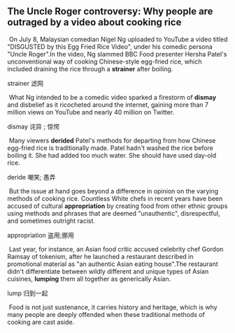 ## The Uncle Roger controversy: Why people are outraged by a video about cooking rice

​		On July 8, Malaysian comedian Nigel Ng uploaded to YouTube a video titled "DISGUSTED by this Egg Fried Rice Video", under his comedic persona "Uncle Roger".In the video, Ng slammed BBC Food presenter Hersha Patel's unconventional way of cooking Chinese-style egg-fried rice, which included draining the rice through a **strainer** after boiling.

strainer  滤网

​		What Ng intended to be a comedic video sparked a firestorm of **dismay** and disbelief as it ricocheted around the internet, gaining more than 7 million views on YouTube and nearly 40 million on Twitter.

dismay  诧异 ; 惊愕 

​		Many viewers **derided** Patel's methods for departing from how Chinese egg-fried rice is traditionally made. Patel hadn't washed the rice before boiling it. She had added too much water. She should have used day-old rice.

deride  嘲笑; 愚弄 

​		But the issue at hand goes beyond a difference in opinion on the varying methods of cooking rice.
Countless White chefs in recent years have been accused of cultural **appropriation** by creating food from other ethnic groups using methods and phrases that are deemed "unauthentic", disrespectful, and sometimes outright racist.

appropriation  盗用;挪用

​		Last year, for instance, an Asian food critic accused celebrity chef Gordon Ramsay of tokenism, after he launched a restaurant described in promotional material as "an authentic Asian eating house".The restaurant didn't differentiate between wildly different and unique types of Asian cuisines, **lumping** them all together as generically Asian.

lump  归到一起

​		Food is not just sustenance, it carries history and heritage, which is why many people are deeply offended when these traditional methods of cooking are cast aside.